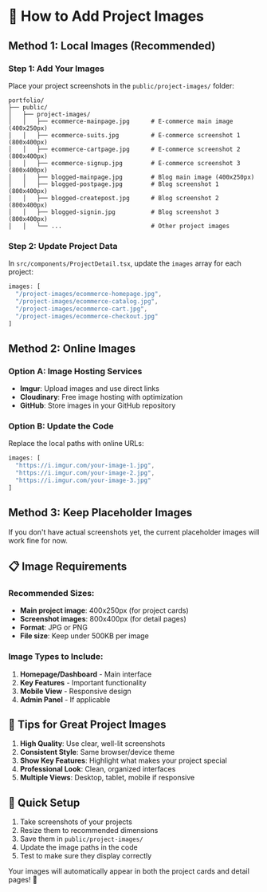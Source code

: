 # 📸 How to Add Project Images

## Method 1: Local Images (Recommended)

### Step 1: Add Your Images
Place your project screenshots in the `public/project-images/` folder:

```
portfolio/
├── public/
│   ├── project-images/
│   │   ├── ecommerce-mainpage.jpg      # E-commerce main image (400x250px)
│   │   ├── ecommerce-suits.jpg         # E-commerce screenshot 1 (800x400px)
│   │   ├── ecommerce-cartpage.jpg      # E-commerce screenshot 2 (800x400px)
│   │   ├── ecommerce-signup.jpg        # E-commerce screenshot 3 (800x400px)
│   │   ├── blogged-mainpage.jpg        # Blog main image (400x250px)
│   │   ├── blogged-postpage.jpg        # Blog screenshot 1 (800x400px)
│   │   ├── blogged-createpost.jpg      # Blog screenshot 2 (800x400px)
│   │   ├── blogged-signin.jpg          # Blog screenshot 3 (800x400px)
│   │   └── ...                         # Other project images
```

### Step 2: Update Project Data
In `src/components/ProjectDetail.tsx`, update the `images` array for each project:

```javascript
images: [
  "/project-images/ecommerce-homepage.jpg",
  "/project-images/ecommerce-catalog.jpg", 
  "/project-images/ecommerce-cart.jpg",
  "/project-images/ecommerce-checkout.jpg"
]
```

## Method 2: Online Images

### Option A: Image Hosting Services
- **Imgur**: Upload images and use direct links
- **Cloudinary**: Free image hosting with optimization
- **GitHub**: Store images in your GitHub repository

### Option B: Update the Code
Replace the local paths with online URLs:

```javascript
images: [
  "https://i.imgur.com/your-image-1.jpg",
  "https://i.imgur.com/your-image-2.jpg",
  "https://i.imgur.com/your-image-3.jpg"
]
```

## Method 3: Keep Placeholder Images

If you don't have actual screenshots yet, the current placeholder images will work fine for now.

## 📋 Image Requirements

### Recommended Sizes:
- **Main project image**: 400x250px (for project cards)
- **Screenshot images**: 800x400px (for detail pages)
- **Format**: JPG or PNG
- **File size**: Keep under 500KB per image

### Image Types to Include:
1. **Homepage/Dashboard** - Main interface
2. **Key Features** - Important functionality
3. **Mobile View** - Responsive design
4. **Admin Panel** - If applicable

## 🎯 Tips for Great Project Images

1. **High Quality**: Use clear, well-lit screenshots
2. **Consistent Style**: Same browser/device theme
3. **Show Key Features**: Highlight what makes your project special
4. **Professional Look**: Clean, organized interfaces
5. **Multiple Views**: Desktop, tablet, mobile if responsive

## 🔧 Quick Setup

1. Take screenshots of your projects
2. Resize them to recommended dimensions
3. Save them in `public/project-images/`
4. Update the image paths in the code
5. Test to make sure they display correctly

Your images will automatically appear in both the project cards and detail pages! 🚀
